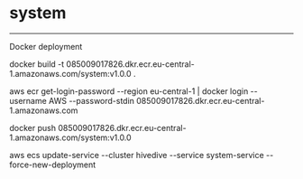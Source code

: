 # system

------------------------------

Docker deployment

docker build -t 085009017826.dkr.ecr.eu-central-1.amazonaws.com/system:v1.0.0 . 

<!-- docker run -dp 3002:3002 085009017826.dkr.ecr.eu-central-1.amazonaws.com/system:v1.0.0 -->

aws ecr get-login-password --region eu-central-1 | docker login --username AWS --password-stdin 085009017826.dkr.ecr.eu-central-1.amazonaws.com

docker push 085009017826.dkr.ecr.eu-central-1.amazonaws.com/system:v1.0.0

aws ecs update-service --cluster hivedive --service system-service --force-new-deployment